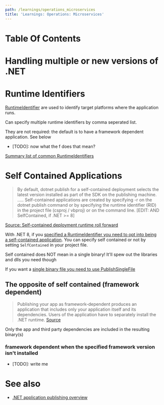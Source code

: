```yaml
---
path: /learnings/operations_microservices
title: 'Learnings: Operations: Microservices'
---
```

# Table Of Contents

<!-- toc -->

<!-- tocstop -->

# Handling multiple or new versions of .NET


# Runtime Identifiers

[RuntimeIdentifier](https://learn.microsoft.com/en-us/dotnet/core/rid-catalog) are used to identify target platforms where the application runs.

Can specify multiple runtime identifiers by comma seperated list.

They are not required: the default is to have a framework dependent application. See below

- [TODO]: now what the f does that mean?

[Summary list of common RuntimeIdentifiers](https://learn.microsoft.com/en-us/dotnet/core/rid-catalog#known-rids)


# Self Contained Applications

> By default, dotnet publish for a self-contained deployment selects the latest version installed as part of the SDK on the publishing machine. .....  Self-contained applications are created by specifying -r <RID> on the dotnet publish command or by specifying the runtime identifier (RID) in the project file (csproj / vbproj) or on the command line. [EDIT: AND SelfContained, if .NET >= 8]

[Source: Self-contained deployment runtime roll forward](https://learn.microsoft.com/en-us/dotnet/core/deploying/runtime-patch-selection)

With .NET 8, if you [specified a RuntimeIdentifier you need to opt into being a self-contained application](https://learn.microsoft.com/en-us/dotnet/core/compatibility/sdk/8.0/runtimespecific-app-default). You can specify self contained or not by setting `SelfContained` in your project file.

Self contained does NOT mean in a single binary! It'll spew out the libraries and dlls you need though

If you want a [single binary file you need to use PublishSingleFile](https://learn.microsoft.com/en-us/dotnet/core/deploying/single-file/overview)

## The opposite of self contained (framework dependent)

> Publishing your app as framework-dependent produces an application that includes only your application itself and its dependencies. Users of the application have to separately install the .NET runtime.
[Source](https://learn.microsoft.com/en-us/dotnet/core/deploying/)

Only the app and third party dependencies are included in the resulting binary(s)

### framework dependent when the specified framework version isn't installed

- [TODO]: write me

# See also

  * [.NET application publishing overview](https://learn.microsoft.com/en-us/dotnet/core/deploying/)
